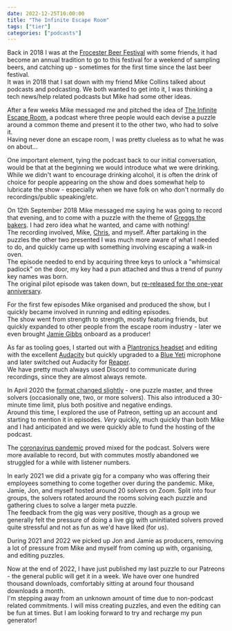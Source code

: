 ```yaml
---
date: 2022-12-25T10:00:00
title: "The Infinite Escape Room"
tags: ["tier"]
categories: ["podcasts"]
---
```


Back in 2018 I was at the [Frocester Beer Festival](https://www.frocesterfestival.com/) with some friends, it had become an annual tradition to go to this festival for a weekend of sampling beers, and catching up - sometimes for the first time since the last beer festival.  
It was in 2018 that I sat down with my friend Mike Collins talked about podcasts and podcasting. We both wanted to get into it, I was thinking a tech news/help related podcasts but Mike had some other ideas.
<!--more-->
After a few weeks Mike messaged me and pitched the idea of [The Infinite Escape Room](https://www.theinfiniteescaperoom.com/), a podcast where three people would each devise a puzzle around a common theme and present it to the other two, who had to solve it.  
Having never done an escape room, I was pretty clueless as to what he was on about...

One important element, tying the podcast back to our initial conversation, would be that at the beginning we would introduce what we were drinking.  While we didn't want to encourage drinking alcohol, it is often the drink of choice for people appearing on the show and does somewhat help to lubricate the show - especially when we have folk on who don't normally do recordings/public speaking/etc.

On 12th September 2018 Mike messaged me saying he was going to record that evening, and to come with a puzzle with the theme of [Greggs the bakers](https://en.wikipedia.org/wiki/Greggs). I had zero idea what he wanted, and came with nothing!  
The recording involved, Mike, [Chris](https://clearcarbon.uk/), and myself. After partaking in the puzzles the other two presented I was much more aware of what I needed to do, and quickly came up with something involving escaping a walk-in oven.  
The episode needed to end by acquiring three keys to unlock a "whimsical padlock" on the door, my key had a pun attached and thus a trend of punny key names was born.  
The original pilot episode was taken down, but [re-released for the one-year anniversary](https://www.theinfiniteescaperoom.com/e/cheeky-remastered-pilot-bonus-escape-the-greggs/).

For the first few episodes Mike organised and produced the show, but I quickly became involved in running and editing episodes.  
The show went from strength to strength, mostly featuring friends, but quickly expanded to other people from the escape room industry - later we even brought [Jamie Gibbs](https://www.armchairescapist.com/) onboard as a producer!  

As far as tooling goes, I started out with a [Plantronics headset](https://www.amazon.co.uk/gp/product/B005M29XTA) and editing with the excellent [Audacity](https://www.audacityteam.org/) but quickly upgraded to a [Blue Yeti](https://blueyeti.us.com/blue-yeti-review/) microphone and later switched out Audacity for [Reaper](https://reaper.fm).  
We have pretty much always used Discord to communicate during recordings, since they are almost always remote.

In April 2020 the [format changed slightly](https://the-infinite-escape-room.fandom.com/wiki/The_New_Format) - one puzzle master, and three solvers (occasionally one, two, or more solvers). This also introduced a 30-minute time limit, plus both positive and negative endings.  
Around this time, I explored the use of Patreon, setting up an account and starting to mention it in episodes.  _Very_ quickly, much quickly than both Mike and I had anticipated and we were quickly able to fund the hosting of the podcast.

The [coronavirus pandemic](https://en.wikipedia.org/wiki/COVID-19_pandemic) proved mixed for the podcast. Solvers were more available to record, but with commutes mostly abandoned we struggled for a while with listener numbers.  

In early 2021 we did a private gig for a company who was offering their employees something to come together over during the pandemic.  Mike, Jamie, Jon, and myself hosted around 20 solvers on Zoom.  Split into four groups, the solvers rotated around the rooms solving each puzzle and gathering clues to solve a larger meta puzzle.  
The feedback from the gig was very positive, though as a group we generally felt the pressure of doing a live gig with uninitiated solvers proved quite stressful and not as fun as we'd have liked (for us).

During 2021 and 2022 we picked up Jon and Jamie as producers, removing a lot of pressure from Mike and myself from coming up with, organising, and editing puzzles.

Now at the end of 2022, I have just published my last puzzle to our Patreons - the general public will get it in a week. We have over one hundred thousand downloads, comfortably sitting at around four thousand downloads a month.  
I'm stepping away from an unknown amount of time due to non-podcast related commitments.  I will miss creating puzzles, and even the editing can be fun at times.  But I am looking forward to try and recharge my pun generator!

